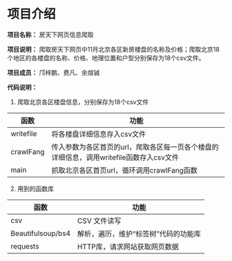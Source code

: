 项目介绍
=================

**项目名称：** 房天下网页信息爬取

**项目说明：** 爬取房天下网页中11月北京各区新房楼盘的名称及价格；爬取北京18个地区的各楼盘的名称、价格、地理位置和户型分别保存为18个csv文件。

**项目成员：** 邝梓鹏、费凡、余煊铖

**代码说明：**<br/>
1. 爬取北京各区楼盘信息，分别保存为18个csv文件<br/>

| 函数        | 功能   | 
|-------      |-------|
| writefile   | 将各楼盘详细信息存入csv文件  | 
| crawlFang | 传入参数为各区首页的url，爬取各区每一页各个楼盘的详细信息，调用writefile函数存入csv文件    |
| main   | 抓取北京各区首页url，循环调用crawlFang函数     |

2. 用到的函数库

| 函数        | 功能   | 
|-------      |-------|
| csv   | CSV 文件读写  | 
| Beautifulsoup/bs4 | 解析，遍历，维护“标签树”代码的功能库    |
| requests   | HTTP库，请求网站获取网页数据     |
